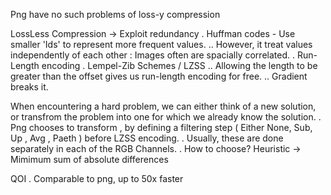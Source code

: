 Png have no such problems of loss-y compression

LossLess Compression -> Exploit redundancy
    . Huffman codes -  Use smaller 'Ids' to represent more frequent values.
        .. However, it treat values independently of each other : Images often are spacially correlated.
    . Run-Length encoding
    . Lempel-Zib Schemes / LZSS
        .. Allowing the length to be greater than the offset gives us run-length encoding for free.
        .. Gradient breaks it.

When encountering a hard problem, we can either think of a new solution, or transfrom the problem into one for which we already know the solution.
    . Png chooses to  transform , by defining a filtering step ( Either None, Sub, Up , Avg , Paeth ) before LZSS encoding.
    . Usually, these are done separately in each of the RGB Channels.
    . How to choose? Heuristic -> Mimimum sum of absolute differences

QOI
    . Comparable to png, up to 50x faster
